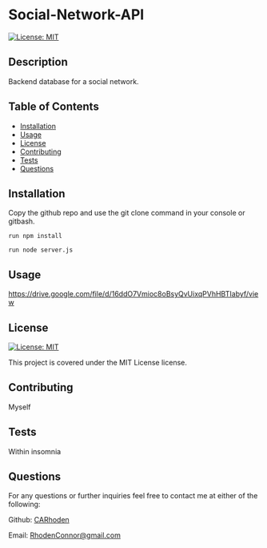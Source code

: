 # Social-Network-API

  [![License: MIT](https://img.shields.io/badge/License-MIT-yellow.svg)](https://opensource.org/licenses/MIT)

  ## Description
  
Backend database for a social network.

  ## Table of Contents

  - [Installation](#installation)
  - [Usage](#usage)
  - [License](#license)
  - [Contributing](#contributing)
  - [Tests](#tests)
  - [Questions](#questions)

  ## Installation

  Copy the github repo and use the git clone command in your console or gitbash.

  ` run npm install `

  ` run node server.js `

  ## Usage

https://drive.google.com/file/d/16ddO7Vmioc8oBsyQvUixqPVhHBTIabyf/view
  
  ## License

[![License: MIT](https://img.shields.io/badge/License-MIT-yellow.svg)](https://opensource.org/licenses/MIT)

This project is covered under the MIT License license.

  ## Contributing

  Myself

  ## Tests

  Within insomnia

  ## Questions

  For any questions or further inquiries feel free to contact me at either of the following:
  
  Github: [CARhoden](https://github.com/CARhoden)

  Email: <RhodenConnor@gmail.com>
